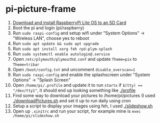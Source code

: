 # pi-picture-frame

1. [Download and install RaspberryPi Lite OS to an SD Card](https://www.raspberrypi.org/software/)
1. Boot the pi and login (pi/raspberry)
1. Run `sudo raspi-config` and setup wifi under "System Options" -> "Wireless LAN", choose yes to reboot
1. Run `sudo apt update && sudo apt upgrade`
1. Run `sudo apt install xorg feh rpd-plym-splash`
1. Run `sudo systemctl enable autologin@.service`
1. Open `/etc/plymouth/plymouthd.conf` and update `Theme=pix` to `Theme=tribar`
1. Open `/boot/config.txt` and uncomment `disable_overscan=1`
1. Run `sudo raspi-config` and enable the splashscreen under "System Options" -> "Splash Screen"
1. Open `/home/pi/.profile` and update it to run `startx` if `$(tty) == "/dev/tty1"`, it should end up looking something like [./profile](./profile)
1. Find some way to download your pictures to /home/pi/pictures (I used [./downloadPictures.sh](./downloadPictures.sh) and set it up to run daily using cron
1. Setup a script to display your images using feh, I used [./slideshow.sh](./slideshow.sh)
1. Open up `.xinitrc` and run your script, for example mine is `exec /home/pi/slideshow.sh`
